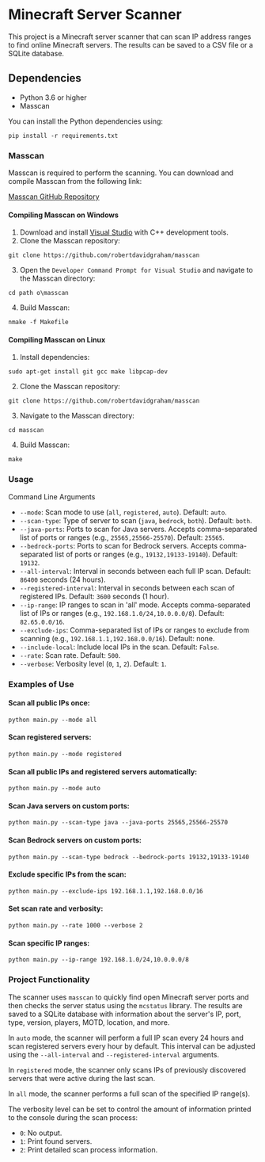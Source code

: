 
# Minecraft Server Scanner

This project is a Minecraft server scanner that can scan IP address ranges to find online Minecraft servers. The results can be saved to a CSV file or a SQLite database.

## Dependencies
- Python 3.6 or higher
- Masscan

You can install the Python dependencies using:
```
pip install -r requirements.txt
```

### Masscan

Masscan is required to perform the scanning. You can download and compile Masscan from the following link:

[Masscan GitHub Repository](https://github.com/robertdavidgraham/masscan)

#### Compiling Masscan on Windows

1. Download and install [Visual Studio](https://visualstudio.microsoft.com/) with C++ development tools.
2. Clone the Masscan repository:
```
git clone https://github.com/robertdavidgraham/masscan
```
3. Open the `Developer Command Prompt for Visual Studio` and navigate to the Masscan directory:
```
cd path	o\masscan
```
4. Build Masscan:
```
nmake -f Makefile
```

#### Compiling Masscan on Linux

1. Install dependencies:
```
sudo apt-get install git gcc make libpcap-dev
```
2. Clone the Masscan repository:
```
git clone https://github.com/robertdavidgraham/masscan
```
3. Navigate to the Masscan directory:
```
cd masscan
```
4. Build Masscan:
```
make
```


### Usage
Command Line Arguments
- `--mode`: Scan mode to use (`all`, `registered`, `auto`). Default: `auto`.
- `--scan-type`: Type of server to scan (`java`, `bedrock`, `both`). Default: `both`.
- `--java-ports`: Ports to scan for Java servers. Accepts comma-separated list of ports or ranges (e.g., `25565,25566-25570`). Default: `25565`.
- `--bedrock-ports`: Ports to scan for Bedrock servers. Accepts comma-separated list of ports or ranges (e.g., `19132,19133-19140`). Default: `19132`.
- `--all-interval`: Interval in seconds between each full IP scan. Default: `86400` seconds (24 hours).
- `--registered-interval`: Interval in seconds between each scan of registered IPs. Default: `3600` seconds (1 hour).
- `--ip-range`: IP ranges to scan in 'all' mode. Accepts comma-separated list of IPs or ranges (e.g., `192.168.1.0/24,10.0.0.0/8`). Default: `82.65.0.0/16`.
- `--exclude-ips`: Comma-separated list of IPs or ranges to exclude from scanning (e.g., `192.168.1.1,192.168.0.0/16`). Default: none.
- `--include-local`: Include local IPs in the scan. Default: `False`.
- `--rate`: Scan rate. Default: `500`.
- `--verbose`: Verbosity level (`0`, `1`, `2`). Default: `1`.

### Examples of Use

#### Scan all public IPs once:
```
python main.py --mode all
```

#### Scan registered servers:
```
python main.py --mode registered
```

#### Scan all public IPs and registered servers automatically:
```
python main.py --mode auto
```

#### Scan Java servers on custom ports:
```
python main.py --scan-type java --java-ports 25565,25566-25570
```

#### Scan Bedrock servers on custom ports:
```
python main.py --scan-type bedrock --bedrock-ports 19132,19133-19140
```

#### Exclude specific IPs from the scan:
```
python main.py --exclude-ips 192.168.1.1,192.168.0.0/16
```

#### Set scan rate and verbosity:
```
python main.py --rate 1000 --verbose 2
```

#### Scan specific IP ranges:
```
python main.py --ip-range 192.168.1.0/24,10.0.0.0/8
```

### Project Functionality
The scanner uses `masscan` to quickly find open Minecraft server ports and then checks the server status using the `mcstatus` library. The results are saved to a SQLite database with information about the server's IP, port, type, version, players, MOTD, location, and more.

In `auto` mode, the scanner will perform a full IP scan every 24 hours and scan registered servers every hour by default. This interval can be adjusted using the `--all-interval` and `--registered-interval` arguments.

In `registered` mode, the scanner only scans IPs of previously discovered servers that were active during the last scan.

In `all` mode, the scanner performs a full scan of the specified IP range(s).

The verbosity level can be set to control the amount of information printed to the console during the scan process:
- `0`: No output.
- `1`: Print found servers.
- `2`: Print detailed scan process information.

